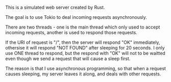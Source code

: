 This is a simulated web server created by Rust.

The goal is to use Tokio to deal incoming requests asynchronously.

There are two threads - one is the main thread which only used to accept incoming requests, another is used to respond those requests.

If the URI of request is "/", then the server will respond "OK" immediately, othersise it will respond "NOT FOUND" after sleeping for 20 seconds.
I only use ONE thread to respond, but the respond with "OK" will not to be waitted even though we send a request that will cause a sleep first.

The reason is that I use asynchronous programming, so that when a request causes sleeping, my server leaves it along, and deals with other requests.
